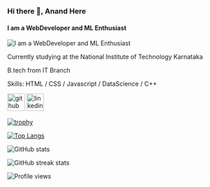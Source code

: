 <!-- ### Hi there 👋, Anand Here
#### WebDeveloper and ML Enthusiast
![I am a WebDeveloper and ML Enthusiast](https://previews.123rf.com/images/bimdeedee/bimdeedee1606/bimdeedee160600011/58960052-hand-drawn-icons-about-education-with-the-phrase-keep-learning-on-chalkboard.jpg)

Currently studying at the National Institute of Technology Karnataka

B.tech IT Branch

Skills:   HTML / CSS / Javascript / DataScience / C++

[![Anurag's GitHub stats](https://github-readme-stats.vercel.app/api?username=anand-kumar007&show_icons=true&theme=radical)
)](https://github.com/anuraghazra/github-readme-stats)

[![Top Langs](https://github-readme-stats.vercel.app/api/top-langs/?username=anand-kumar007&layout=compact)](https://github.com/anuraghazra/github-readme-stats)
 -->



### Hi there 👋, Anand Here
#### I am a WebDeveloper and ML Enthusiast
![I am a WebDeveloper and ML Enthusiast](https://previews.123rf.com/images/bimdeedee/bimdeedee1606/bimdeedee160600011/58960052-hand-drawn-icons-about-education-with-the-phrase-keep-learning-on-chalkboard.jpg)

Currently studying at the National Institute of Technology Karnataka

B.tech from IT Branch

Skills:   HTML / CSS / Javascript / DataScience / C++

[<img src='https://cdn.jsdelivr.net/npm/simple-icons@3.0.1/icons/github.svg' alt='github' height='40'>](https://github.com/anand-kumar007)  [<img src='https://cdn.jsdelivr.net/npm/simple-icons@3.0.1/icons/linkedin.svg' alt='linkedin' height='40'>](https://www.linkedin.com/in/https://www.linkdein.com/in/anand-kumar-620aa41b0/)  

[![trophy](https://github-profile-trophy.vercel.app/?username=anand-kumar007)](https://github.com/ryo-ma/github-profile-trophy)

[![Top Langs](https://github-readme-stats.vercel.app/api/top-langs/?username=anand-kumar007)](https://github.com/anuraghazra/github-readme-stats)

![GitHub stats](https://github-readme-stats.vercel.app/api?username=anand-kumar007&show_icons=true&count_private=true)  

![GitHub streak stats](https://github-readme-streak-stats.herokuapp.com/?user=anand-kumar007)  

![Profile views](https://gpvc.arturio.dev/anand-kumar007)  
